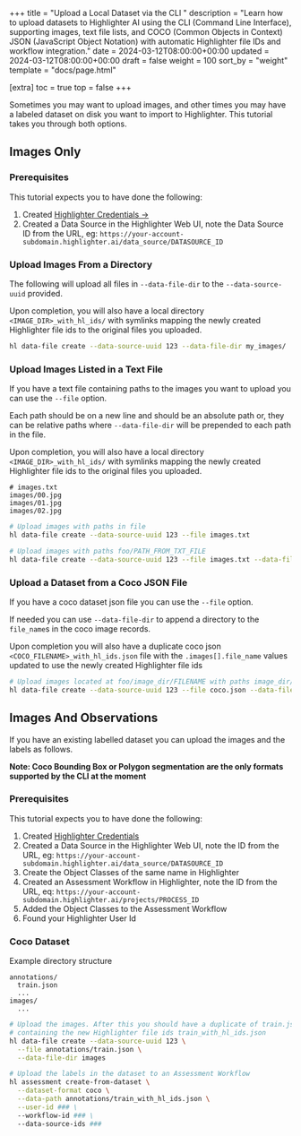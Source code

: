 +++
title = "Upload a Local Dataset via the CLI "
description = "Learn how to upload datasets to Highlighter AI using the CLI (Command Line Interface), supporting images, text file lists, and COCO (Common Objects in Context) JSON (JavaScript Object Notation) with automatic Highlighter file IDs and workflow integration."
date = 2024-03-12T08:00:00+00:00
updated = 2024-03-12T08:00:00+00:00
draft = false
weight = 100
sort_by = "weight"
template = "docs/page.html"

[extra]
toc = true
top = false
+++

Sometimes you may want to upload images, and other times you may have a labeled
dataset on disk you want to import to Highlighter. This tutorial takes you through
both options.


## Images Only

### Prerequisites
  
This tutorial expects you to have done the following:

  1. Created [Highlighter Credentials →](../../reference/sdk/highlighter-credentials/)
  2. Created a Data Source in the Highlighter Web UI, note the Data Source ID from the URL, eg:
  `https://your-account-subdomain.highlighter.ai/data_source/DATASOURCE_ID`


### Upload Images From a Directory

The following will upload all files in `--data-file-dir` to the `--data-source-uuid`
provided.

Upon completion, you will also have a local directory `<IMAGE_DIR>_with_hl_ids/` with symlinks mapping the
newly created Highlighter file ids to the original files you uploaded.

```bash
hl data-file create --data-source-uuid 123 --data-file-dir my_images/
```


### Upload Images Listed in a Text File

If you have a text file containing paths to the images you want to upload you can
use the `--file` option.

Each path should be on a new line and should be an absolute path or, they can
be relative paths where `--data-file-dir` will be prepended to each path in the file.

Upon completion, you will also have a local directory `<IMAGE_DIR>_with_hl_ids/` with symlinks mapping the
newly created Highlighter file ids to the original files you uploaded.

```
# images.txt
images/00.jpg
images/01.jpg
images/02.jpg
```

```bash
# Upload images with paths in file
hl data-file create --data-source-uuid 123 --file images.txt

# Upload images with paths foo/PATH_FROM_TXT_FILE
hl data-file create --data-source-uuid 123 --file images.txt --data-file-dir foo
```

### Upload a Dataset from a Coco JSON File

If you have a coco dataset json file you can use the `--file` option.

If needed you can use `--data-file-dir` to append a directory to the `file_name`s
in the coco image records.

Upon completion you will also have a duplicate coco json `<COCO_FILENAME>_with_hl_ids.json` file with the `.images[].file_name` values updated to use the newly created Highlighter file ids

```bash
# Upload images located at foo/image_dir/FILENAME with paths image_dir/FILENAME listed in coco.json
hl data-file create --data-source-uuid 123 --file coco.json --data-file-dir foo
```

## Images And Observations

If you have an existing labelled dataset you can upload the images and 
the labels as follows.

**Note: Coco Bounding Box or Polygon segmentation are the only formats supported by the CLI at the moment**

### Prerequisites
  
This tutorial expects you to have done the following:

  1. Created [Highlighter Credentials](../../reference/sdk/highlighter-credentials/)
  2. Created a Data Source in the Highlighter Web UI, note the ID from the URL, eg:
  `https://your-account-subdomain.highlighter.ai/data_source/DATASOURCE_ID`
  4. Create the Object Classes of the same name in Highlighter
  3. Created an Assessment Workflow in Highlighter, note the ID from the URL, eq:
  `https://your-account-subdomain.highlighter.ai/projects/PROCESS_ID`
  5. Added the Object Classes to the Assessment Workflow
  6. Found your Highlighter User Id

### Coco Dataset

Example directory structure

```
annotations/
  train.json
  ...
images/
  ...
```

```bash
# Upload the images. After this you should have a duplicate of train.json
# containing the new Highlighter file ids train_with_hl_ids.json
hl data-file create --data-source-uuid 123 \
  --file annotations/train.json \
  --data-file-dir images

# Upload the labels in the dataset to an Assessment Workflow
hl assessment create-from-dataset \
  --dataset-format coco \
  --data-path annotations/train_with_hl_ids.json \
  --user-id ### \
  --workflow-id ### \
  --data-source-ids ###
```

